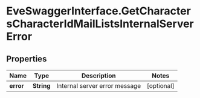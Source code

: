 # EveSwaggerInterface.GetCharactersCharacterIdMailListsInternalServerError

## Properties
Name | Type | Description | Notes
------------ | ------------- | ------------- | -------------
**error** | **String** | Internal server error message | [optional] 


